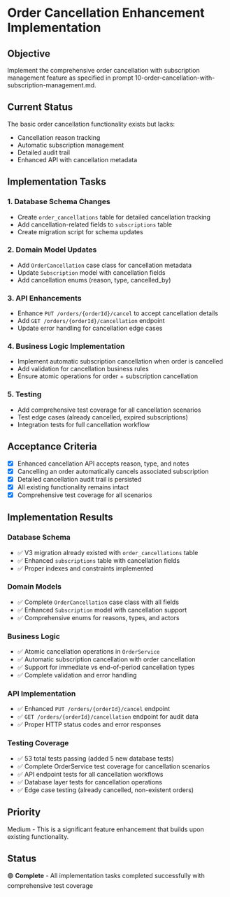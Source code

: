 # Order Cancellation Enhancement Implementation

## Objective
Implement the comprehensive order cancellation with subscription management feature as specified in prompt 10-order-cancellation-with-subscription-management.md.

## Current Status
The basic order cancellation functionality exists but lacks:
- Cancellation reason tracking
- Automatic subscription management  
- Detailed audit trail
- Enhanced API with cancellation metadata

## Implementation Tasks

### 1. Database Schema Changes
- Create `order_cancellations` table for detailed cancellation tracking
- Add cancellation-related fields to `subscriptions` table
- Create migration script for schema updates

### 2. Domain Model Updates
- Add `OrderCancellation` case class for cancellation metadata
- Update `Subscription` model with cancellation fields
- Add cancellation enums (reason, type, cancelled_by)

### 3. API Enhancements
- Enhance `PUT /orders/{orderId}/cancel` to accept cancellation details
- Add `GET /orders/{orderId}/cancellation` endpoint
- Update error handling for cancellation edge cases

### 4. Business Logic Implementation
- Implement automatic subscription cancellation when order is cancelled
- Add validation for cancellation business rules
- Ensure atomic operations for order + subscription cancellation

### 5. Testing
- Add comprehensive test coverage for all cancellation scenarios
- Test edge cases (already cancelled, expired subscriptions)
- Integration tests for full cancellation workflow

## Acceptance Criteria
- [x] Enhanced cancellation API accepts reason, type, and notes
- [x] Cancelling an order automatically cancels associated subscription
- [x] Detailed cancellation audit trail is persisted
- [x] All existing functionality remains intact
- [x] Comprehensive test coverage for all scenarios

## Implementation Results

### Database Schema
- ✅ V3 migration already existed with `order_cancellations` table
- ✅ Enhanced `subscriptions` table with cancellation fields
- ✅ Proper indexes and constraints implemented

### Domain Models  
- ✅ Complete `OrderCancellation` case class with all fields
- ✅ Enhanced `Subscription` model with cancellation support
- ✅ Comprehensive enums for reasons, types, and actors

### Business Logic
- ✅ Atomic cancellation operations in `OrderService`
- ✅ Automatic subscription cancellation with order cancellation
- ✅ Support for immediate vs end-of-period cancellation types
- ✅ Complete validation and error handling

### API Implementation
- ✅ Enhanced `PUT /orders/{orderId}/cancel` endpoint
- ✅ `GET /orders/{orderId}/cancellation` endpoint for audit data
- ✅ Proper HTTP status codes and error responses

### Testing Coverage
- ✅ 53 total tests passing (added 5 new database tests)
- ✅ Complete OrderService test coverage for cancellation scenarios
- ✅ API endpoint tests for all cancellation workflows
- ✅ Database layer tests for cancellation operations
- ✅ Edge case testing (already cancelled, non-existent orders)

## Priority
Medium - This is a significant feature enhancement that builds upon existing functionality.

## Status
🟢 **Complete** - All implementation tasks completed successfully with comprehensive test coverage